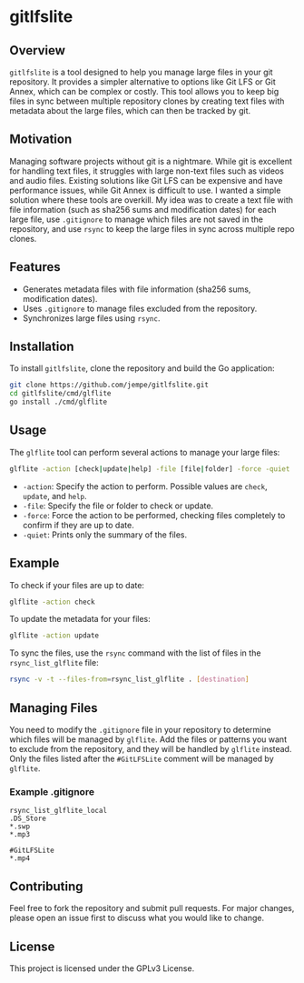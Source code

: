 # gitlfslite

## Overview
`gitlfslite` is a tool designed to help you manage large files in your git repository. It provides a simpler alternative to options like Git LFS or Git Annex, which can be complex or costly. This tool allows you to keep big files in sync between multiple repository clones by creating text files with metadata about the large files, which can then be tracked by git.

## Motivation
Managing software projects without git is a nightmare. While git is excellent for handling text files, it struggles with large non-text files such as videos and audio files. Existing solutions like Git LFS can be expensive and have performance issues, while Git Annex is difficult to use. I wanted a simple solution where these tools are overkill. My idea was to create a text file with file information (such as sha256 sums and modification dates) for each large file, use `.gitignore` to manage which files are not saved in the repository, and use `rsync` to keep the large files in sync across multiple repo clones.

## Features
- Generates metadata files with file information (sha256 sums, modification dates).
- Uses `.gitignore` to manage files excluded from the repository.
- Synchronizes large files using `rsync`.

## Installation
To install `gitlfslite`, clone the repository and build the Go application:
```sh
git clone https://github.com/jempe/gitlfslite.git
cd gitlfslite/cmd/glflite
go install ./cmd/glflite
```


## Usage
The `glflite` tool can perform several actions to manage your large files:

```sh
glflite -action [check|update|help] -file [file|folder] -force -quiet
```

- `-action`: Specify the action to perform. Possible values are `check`, `update`, and `help`.
- `-file`: Specify the file or folder to check or update.
- `-force`: Force the action to be performed, checking files completely to confirm if they are up to date.
- `-quiet`: Prints only the summary of the files.


## Example

To check if your files are up to date:

```sh
glflite -action check
```

To update the metadata for your files:

```sh
glflite -action update
```

To sync the files, use the `rsync` command with the list of files in the `rsync_list_glflite` file:

```sh
rsync -v -t --files-from=rsync_list_glflite . [destination]
```

## Managing Files
You need to modify the `.gitignore` file in your repository to determine which files will be managed by `glflite`. Add the files or patterns you want to exclude from the repository, and they will be handled by `glflite` instead. Only the files listed after the `#GitLFSLite` comment will be managed by `glflite`.

### Example .gitignore

```gitignore
rsync_list_glflite_local
.DS_Store
*.swp
*.mp3

#GitLFSLite
*.mp4
```

## Contributing
Feel free to fork the repository and submit pull requests. For major changes, please open an issue first to discuss what you would like to change.

## License
This project is licensed under the GPLv3 License.






